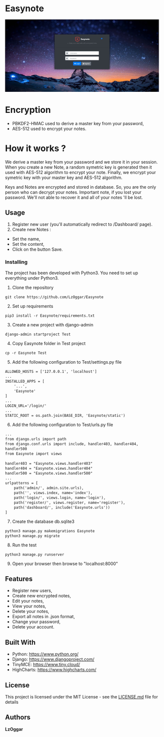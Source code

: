 # Easynote
![alt-text](https://github.com/LzOggar/Easynote/blob/master/easynote.jpg)

# Encryption
* PBKDF2-HMAC used to derive a master key from your password,
* AES-512 used to encrypt your notes.

# How it works ?
We derive a master key from your password and we store it in your session. When you create a new Note, a random symetric key is generated then it used with AES-512 algorithm to encrypt your note. Finally, we encrypt your symetric key with your master key and AES-512 algorithm.

Keys and Notes are encrypted and stored in database. So, you are the only person who can decrypt your notes.
Important note, if you lost your password. We'll not able to recover it and all of your notes 'll be lost.

## Usage
1. Register new user (you'll automatically redirect to /Dashboard/ page).
2. Create new Notes :
- Set the name,
- Set the content,
- Click on the button Save.

### Installing
The project has been developed with Python3. You need to set up everything under Python3.
1. Clone the repository
```
git clone https://github.com/LzOggar/Easynote
```
2. Set up requirements
```
pip3 install -r Easynote/requirements.txt
```
3. Create a new project with django-admin
```
django-admin startproject Test
```
4. Copy Easynote folder in Test project
```
cp -r Easynote Test
```
5. Add the following configuration to Test/settings.py file
```
ALLOWED_HOSTS = ['127.0.0.1', 'localhost']
...
INSTALLED_APPS = [
    '...',
    'Easynote'
]
...
LOGIN_URL='/login/'
...
STATIC_ROOT = os.path.join(BASE_DIR, 'Easynote/static')
```
6. Add the following configuration to Test/urls.py file
```
...
from django.urls import path
from django.conf.urls import include, handler403, handler404, handler500
from Easynote import views

handler403 = "Easynote.views.handler403"
handler404 = "Easynote.views.handler404"
handler500 = "Easynote.views.handler500"
...
urlpatterns = [
    path('admin/', admin.site.urls),
    path('', views.index, name='index'),
    path('login/', views.login, name='login'),
    path('register/', views.register, name='register'),
    path('dashboard/', include('Easynote.urls'))
]
```
7. Create the database db.sqlite3
```
python3 manage.py makemigrations Easynote
python3 manage.py migrate
```
8. Run the test
```
python3 manage.py runserver
```
9. Open your browser then browse to "localhost:8000"

## Features
- Register new users,
- Create new encrypted notes,
- Edit your notes,
- View your notes,
- Delete your notes,
- Export all notes in .json format,
- Change your password,
- Delete your account.

## Built With

* Python: https://www.python.org/
* Django: https://www.djangoproject.com/
* TinyMCE: https://www.tiny.cloud/
* HighCharts: https://www.highcharts.com/

## License

This project is licensed under the MIT License - see the [LICENSE.md](LICENSE.md) file for details

## Authors

**LzOggar**
